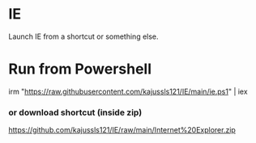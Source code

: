 # IE

Launch IE from a shortcut or something else.

# Run from Powershell

irm "https://raw.githubusercontent.com/kajussls121/IE/main/ie.ps1" | iex

### or download shortcut (inside zip)

https://github.com/kajussls121/IE/raw/main/Internet%20Explorer.zip